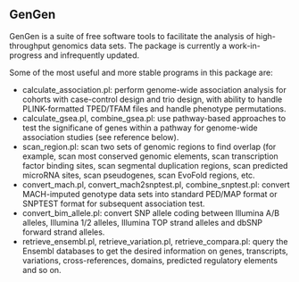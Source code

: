 ## GenGen

GenGen is a suite of free software tools to facilitate the analysis of high-throughput genomics data sets. The package is currently a work-in-progress and infrequently updated.

Some of the most useful and more stable programs in this package are:

- calculate_association.pl: perform genome-wide association analysis for cohorts with case-control design and trio design, with ability to handle PLINK-formatted TPED/TFAM files and handle phenotype permutations.
- calculate_gsea.pl, combine_gsea.pl: use pathway-based approaches to test the significane of genes within a pathway for genome-wide association studies (see reference below).
- scan_region.pl: scan two sets of genomic regions to find overlap (for example, scan most conserved genomic elements, scan transcription factor binding sites, scan segmental duplication regions, scan predicted microRNA sites, scan pseudogenes, scan EvoFold regions, etc.
- convert_mach.pl, convert_mach2snptest.pl, combine_snptest.pl: convert MACH-imputed genotype data sets into standard PED/MAP format or SNPTEST format for subsequent association test.
- convert_bim_allele.pl: convert SNP allele coding between Illumina A/B alleles, Illumina 1/2 alleles, Illumina TOP strand alleles and dbSNP forward strand alleles.
- retrieve_ensembl.pl, retrieve_variation.pl, retrieve_compara.pl: query the Ensembl databases to get the desired information on genes, transcripts, variations, cross-references, domains, predicted regulatory elements and so on.



